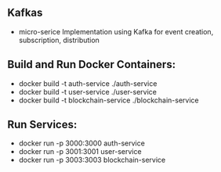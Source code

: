 ## Kafkas

- micro-serice Implementation using Kafka for event creation, subscription, distribution


## Build and Run Docker Containers:

- docker build -t auth-service ./auth-service
- docker build -t user-service ./user-service
- docker build -t blockchain-service ./blockchain-service


## Run Services:

- docker run -p 3000:3000 auth-service
- docker run -p 3001:3001 user-service
- docker run -p 3003:3003 blockchain-service
